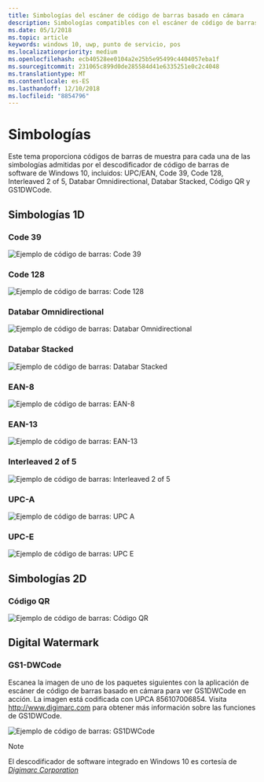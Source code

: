```yaml
---
title: Simbologías del escáner de código de barras basado en cámara
description: Simbologías compatibles con el escáner de código de barras basado en cámara
ms.date: 05/1/2018
ms.topic: article
keywords: windows 10, uwp, punto de servicio, pos
ms.localizationpriority: medium
ms.openlocfilehash: ecb40528ee0104a2e25b5e95499c4404057eba1f
ms.sourcegitcommit: 231065c899d0de285584d41e6335251e0c2c4048
ms.translationtype: MT
ms.contentlocale: es-ES
ms.lasthandoff: 12/10/2018
ms.locfileid: "8854796"
---
```

# <a name="symbologies"></a>Simbologías
Este tema proporciona códigos de barras de muestra para cada una de las simbologías admitidas por el descodificador de código de barras de software de Windows 10, incluidos: UPC/EAN, Code 39, Code 128, Interleaved 2 of 5, Databar Omnidirectional, Databar Stacked, Código QR y GS1DWCode.

## <a name="1d-symbologies"></a>Simbologías 1D

### <a name="code-39"></a>Code 39
![Ejemplo de código de barras: Code 39](images/pos/sample-barcode-code39.png)

### <a name="code-128"></a>Code 128
![Ejemplo de código de barras: Code 128](images/pos/sample-barcode-code128.png)

### <a name="databar-omnidirectional"></a>Databar Omnidirectional
![Ejemplo de código de barras: Databar Omnidirectional](images/pos/sample-barcode-databar-omnidirectional.png) 
### <a name="databar-stacked"></a>Databar Stacked
![Ejemplo de código de barras: Databar Stacked](images/pos/sample-barcode-databar-stacked.png)

### <a name="ean-8"></a>EAN-8
![Ejemplo de código de barras: EAN-8](images/pos/sample-barcode-ean8.png)

### <a name="ean-13"></a>EAN-13
![Ejemplo de código de barras: EAN-13](images/pos/sample-barcode-ean13.png)

### <a name="interleaved-2-of-5"></a>Interleaved 2 of 5
![Ejemplo de código de barras: Interleaved 2 of 5](images/pos/sample-barcode-interleaved-2-of-5.png)

### <a name="upc-a"></a>UPC-A
![Ejemplo de código de barras: UPC A](images/pos/sample-barcode-upca.png)

### <a name="upc-e"></a>UPC-E
![Ejemplo de código de barras: UPC E](images/pos/sample-barcode-upce.png)

## <a name="2d-symbologies"></a>Simbologías 2D
### <a name="qr-code"></a>Código QR
![Ejemplo de código de barras: Código QR](images/pos/sample-barcode-qrcode.png)

## <a name="digital-watermark"></a>Digital Watermark
### <a name="gs1-dwcode"></a>GS1-DWCode

Escanea la imagen de uno de los paquetes siguientes con la aplicación de escáner de código de barras basado en cámara para ver GS1DWCode en acción.  La imagen está codificada con UPCA 856107006854.  Visita http://www.digimarc.com para obtener más información sobre las funciones de GS1DWCode.

![Ejemplo de código de barras: GS1DWCode](images/pos/rice-box-v7.jpg)

> [!NOTE]
> El descodificador de software integrado en Windows 10 es cortesía de [*Digimarc Corporation*](https://www.digimarc.com/)
